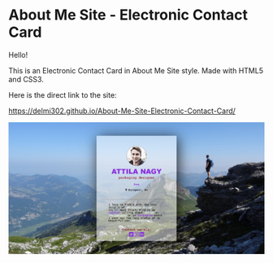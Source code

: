 # About Me Site - Electronic Contact Card

Hello!

This is an Electronic Contact Card in About Me Site style. Made with HTML5 and CSS3.

Here is the direct link to the site:

https://delmi302.github.io/About-Me-Site-Electronic-Contact-Card/

<img src="https://github.com/delmi302/About-Me-Site-Electronic-Contact-Card/blob/master/assets/aboutme.jpg?raw=true" alt="About-Me-Site">
